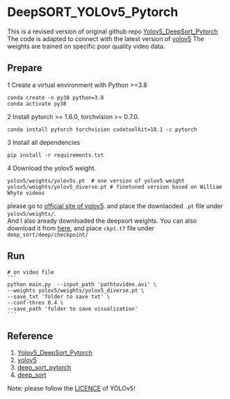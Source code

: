 # DeepSORT_YOLOv5_Pytorch
This is a revised version of original github repo [Yolov5_DeepSort_Pytorch](https://github.com/mikel-brostrom/Yolov5_DeepSort_Pytorch) 
The code is adapted to connect with the latest version of [yolov5](https://github.com/ultralytics/yolov5)
The weights are trained on specific poor quality video data.


## Prepare 
1 Create a virtual environment with Python >=3.8  
~~~
conda create -n py38 python=3.8    
conda activate py38   
~~~

2 Install pytorch >= 1.6.0, torchvision >= 0.7.0.
~~~
conda install pytorch torchvision cudatoolkit=10.1 -c pytorch
~~~


3 Install all dependencies
~~~
pip install -r requirements.txt
~~~

4 Download the yolov5 weight. 
```
yolov5/weights/yolov5s.pt  # one version of yolov5 weight
yolov5/weights/yolov5_diverse.pt # finetuned version based on William Whyte videos
```
please go to [official site of yolov5](https://github.com/ultralytics/yolov5). 
and place the downlaoded `.pt` file under `yolov5/weights/`.   
And I also aready downloaded the deepsort weights. 
You can also download it from [here](https://drive.google.com/drive/folders/1xhG0kRH1EX5B9_Iz8gQJb7UNnn_riXi6), 
and place `ckpt.t7` file under `deep_sort/deep/checkpoint/`


## Run
~~~
# on video file
```
python main.py  --input_path 'pathtovideo.avi' \
--weights yolov5/weights/yolov5_diverse.pt \
--save_txt 'folder to save txt' \
--conf-thres 0.4 \
--save_path 'folder to save visualization'
```
~~~


## Reference
1) [Yolov5_DeepSort_Pytorch](https://github.com/mikel-brostrom/Yolov5_DeepSort_Pytorch)   
2) [yolov5](https://github.com/ultralytics/yolov5)  
3) [deep_sort_pytorch](https://github.com/ZQPei/deep_sort_pytorch)       
4) [deep_sort](https://github.com/nwojke/deep_sort)   

Note: please follow the [LICENCE](https://github.com/ultralytics/yolov5/blob/master/LICENSE) of YOLOv5! 
